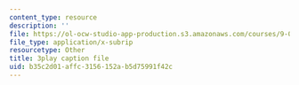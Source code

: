 ```yaml
---
content_type: resource
description: ''
file: https://ol-ocw-studio-app-production.s3.amazonaws.com/courses/9-00sc-introduction-to-psychology-fall-2011/b35c2d01affc3156152ab5d75991f42c_SBrCPDC21f4.srt
file_type: application/x-subrip
resourcetype: Other
title: 3play caption file
uid: b35c2d01-affc-3156-152a-b5d75991f42c
---
```

